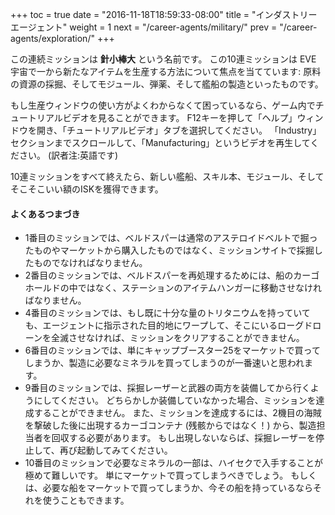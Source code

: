 +++
toc = true
date = "2016-11-18T18:59:33-08:00"
title = "インダストリーエージェント"
weight = 1
next = "/career-agents/military/"
prev = "/career-agents/exploration/"
+++

この連続ミッションは **針小棒大** という名前です。 この10連ミッションは EVE 宇宙で一から新たなアイテムを生産する方法について焦点を当てています: 原料の資源の採掘、そしてモジュール、弾薬、そして艦船の製造といったものです。

もし生産ウィンドウの使い方がよくわからなくて困っているなら、ゲーム内でチュートリアルビデオを見ることができます。 F12キーを押して「ヘルプ」ウィンドウを開き、「チュートリアルビデオ」タブを選択してください。 「Industry」セクションまでスクロールして、「Manufacturing」というビデオを再生してください。 (訳者注:英語です)

10連ミッションをすべて終えたら、新しい艦船、スキル本、モジュール、そしてそこそこいい額のISKを獲得できます。

#### よくあるつまづき

- 1番目のミッションでは、ベルドスパーは通常のアステロイドベルトで掘ったものやマーケットから購入したものではなく、ミッションサイトで採掘したものでなければなりません。
- 2番目のミッションでは、ベルドスパーを再処理するためには、船のカーゴホールドの中ではなく、ステーションのアイテムハンガーに移動させなければなりません。
- 4番目のミッションでは、もし既に十分な量のトリタニウムを持っていても、エージェントに指示された目的地にワープして、そこにいるローグドローンを全滅させなければ、ミッションをクリアすることができません。
- 6番目のミッションでは、単にキャップブースター25をマーケットで買ってしまうか、製造に必要なミネラルを買ってしまうのが一番速いと思われます。
- 9番目のミッションでは、採掘レーザーと武器の両方を装備してから行くようにしてください。 どちらかしか装備していなかった場合、ミッションを達成することができません。 また、ミッションを達成するには、2機目の海賊を撃破した後に出現するカーゴコンテナ (残骸からではなく！) から、製造担当者を回収する必要があります。 もし出現しないならば、採掘レーザーを停止して、再び起動してみてください。
- 10番目のミッションで必要なミネラルの一部は、ハイセクで入手することが極めて難しいです。 単にマーケットで買ってしまうべきでしょう。 もしくは、必要な船をマーケットで買ってしまうか、今その船を持っているならそれを使うこともできます。